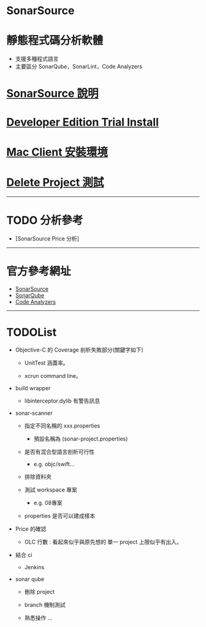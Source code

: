 # SonarSource

# 靜態程式碼分析軟體
 * 支援多種程式語言
 * 主要區分 SonarQube，SonarLint，Code Analyzers

# [SonarSource 說明](./Note/README.md)

# [Developer Edition Trial Install](./Developer_Edition/README.md)

# [Mac Client 安裝環境](./MacEnvInstall/README.md)

# [Delete Project 測試](./Delete_Project_Test/README.md)

---
# TODO 分析參考


 * [SonarSource Price 分析]

---
# 官方參考網址
 * [SonarSource](https://www.sonarsource.com/)
 * [SonarQube](https://www.sonarsource.com/products/sonarqube/)
 * [Code Analyzers](https://www.sonarsource.com/products/codeanalyzers/)


---
# TODOList
 * Objective-C 的 Coverage 剖析失敗部分(關鍵字如下)

   * UnitTest 涵蓋率。
 
   * xcrun command line。

 * build wrapper
 
   * libinterceptor.dylib 有警告訊息

* sonar-scanner

  * 指定不同名稱的 xxx.properties

    * 預設名稱為 (sonar-project.properties)

  * 是否有混合型語言剖析可行性

    * e.g. objc/swift...

  * 排除資料夾

  * 測試 workspace 專案

    * e.g. 08專案

  * properties 是否可以建成樣本


* Price 的確認

  * OLC 行數 : 看起來似乎與原先想的 單一 project 上限似乎有出入。

* 結合 ci

  * Jenkins

* sonar qube

  * 刪除 project

  * branch 機制測試

  * 熟悉操作 ...
